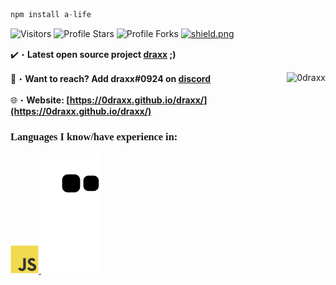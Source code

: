 <a href="https://0draxx.github.io/draxx/" target="_blank"> </a>
```js
npm install a-life
```

<img src="https://komarev.com/ghpvc/?username=cl1ckerr&label=Profile%20Views&color=008042&style=flat&label=Visitors" alt="Visitors"></a>
<img src="https://img.shields.io/badge/dynamic/json?&label=Total%20Stars&color=008042&style=flat&style=for-the-badge&query=%24.stars&url=https://api.github-star-counter.workers.dev/user/Cl1ckerr" alt="Profile Stars"></a>
<img src="https://img.shields.io/badge/dynamic/json?&label=Total%20Forks&color=008042&style=flat&style=for-the-badge&query=%24.forks&url=https://api.github-star-counter.workers.dev/user/Cl1ckerr" alt="Profile Forks"></a>
<a href="https://cl1cker.xyz/" target="_blank"> <img src="https://discordapp.com/api/guilds/892191598056718416/widget.png?style=shield" alt="shield.png"></a>

✔️・**Latest open source project [draxx](https://github.com/0draxx/draxx) ;)**

📩・**Want to reach? Add draxx#0924 on [discord](https://discord.gg/PFCAf5JaeG)**
</a><img align="right" src="https://github-readme-stats.vercel.app/api/top-langs?username=0draxx&show_icons=true&locale=en&layout=compact" alt="0draxx" /> </p>
🌐・**Website: [https://0draxx.github.io/draxx/](https://0draxx.github.io/draxx/)**
<h3 style="font-family:verdana" align="left">Languages I know/have experience in:</h3>
<p align="left"> <a href="https://developer.mozilla.org/en-US/docs/Web/JavaScript" target="_blank"> <img src="https://raw.githubusercontent.com/devicons/devicon/master/icons/javascript/javascript-original.svg" alt="javascript" width="45" height="45"/> </a> </a> <a href="https://www.w3schools.com/cs/" target="_blank"> <a href="https://www.w3schools.com/html/" target="_blank"></a>
<a href="https://0draxx.github.io/draxx/" target="_blank"><img src="https://github.com/rafaballerini/rafaballerini/blob/output/github-contribution-grid-snake.svg" alt="sneke"></a>
